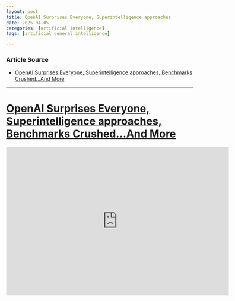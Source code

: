 ```yaml
---
layout: post
title: OpenAI Surprises Everyone, Superintelligence approaches
date: 2025-04-05
categories: [artificial intelligence]
tags: [artificial general intelligence]

---
```


### Article Source


* [OpenAI Surprises Everyone, Superintelligence approaches, Benchmarks Crushed...And More](https://www.youtube.com/watch?v=1AMMmBsiTV4)

---


# [OpenAI Surprises Everyone, Superintelligence approaches, Benchmarks Crushed...And More](https://www.youtube.com/watch?v=1AMMmBsiTV4)

<iframe width="600" height="400" src="https://www.youtube.com/embed/1AMMmBsiTV4?si=m3P2kOvSQ7_p-UF6" title="YouTube video player" frameborder="0" allow="accelerometer; autoplay; clipboard-write; encrypted-media; gyroscope; picture-in-picture; web-share" referrerpolicy="strict-origin-when-cross-origin" allowfullscreen></iframe>